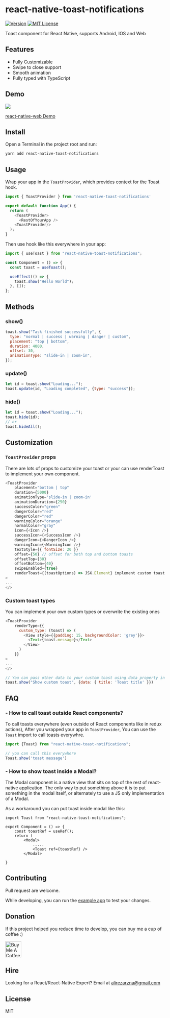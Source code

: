 # react-native-toast-notifications

[![Version][version-badge]][package]
[![MIT License][license-badge]][license]

Toast component for React Native, supports Android, IOS and Web

## Features

- Fully Customizable
- Swipe to close support
- Smooth animation
- Fully typed with TypeScript

## Demo

![](https://user-images.githubusercontent.com/61647712/124135853-72742d80-da99-11eb-95f8-893281862e96.gif)

[react-native-web Demo](https://arnnis.github.io/react-native-toast-notifications/)

## Install

Open a Terminal in the project root and run:

```sh
yarn add react-native-toast-notifications
```

## Usage

Wrap your app in the `ToastProvider`, which provides context for the Toast hook.

```js
import { ToastProvider } from 'react-native-toast-notifications'

export default function App() {
  return (
    <ToastProvider>
      <RestOfYourApp />
    <ToastProvider/>
  );
}
```

Then use hook like this everywhere in your app:

```js
import { useToast } from "react-native-toast-notifications";

const Component = () => {
  const toast = useToast();

  useEffect(() => {
    toast.show("Hello World");
  }, []);
};
```

## Methods

### show()

```js
toast.show("Task finished successfully", {
  type: "normal | success | warning | danger | custom",
  placement: "top | bottom",
  duration: 4000,
  offset: 30,
  animationType: "slide-in | zoom-in",
});
```

### update()

```js
let id = toast.show("Loading...");
toast.update(id, "Loading completed", {type: "success"});
```

### hide()

```js
let id = toast.show("Loading...");
toast.hide(id);
// or
toast.hideAll();
```

## Customization

### `ToastProvider` props

There are lots of props to customize your toast or your can use renderToast to implement your own component.

```js
<ToastProvider
    placement="bottom | top"
    duration={5000}
    animationType='slide-in | zoom-in'
    animationDuration={250}
    successColor="green"
    dangerColor="red"
    dangerColor="red"
    warningColor="orange"
    normalColor="gray"
    icon={<Icon />}
    successIcon={<SuccessIcon />}
    dangerIcon={<DangerIcon />}
    warningIcon={<WarningIcon />}
    textStyle={{ fontSize: 20 }}
    offset={50} // offset for both top and bottom toasts
    offsetTop={30}
    offsetBottom={40}
    swipeEnabled={true}
    renderToast={(toastOptions) => JSX.Element} implement custom toast component.
>
...
</>
```

### Custom toast types

You can implement your own custom types or overwrite the existing ones

```js
<ToastProvider
    renderType={{
      custom_type: (toast) => (
        <View style={{padding: 15, backgroundColor: 'grey'}}>
          <Text>{toast.message}</Text>
        </View>
      )
    }}
>
...
</>

// You can pass other data to your custom toast using data property in show method.
toast.show("Show custom toast", {data: { title: 'Toast title' }})
```

## FAQ

### - How to call toast outside React components?

To call toasts everywhere (even outside of React components like in redux actions), After you wrapped your app in `ToastProvider`, You can use the `Toast` import to call toasts everywhre.

```js
import {Toast} from "react-native-toast-notifications";

// you can call this everywhere
Toast.show('toast message')
```


### - How to show toast inside a Modal?

The Modal component is a native view that sits on top of the rest of react-native application. The only way to put something above it is to put something in the modal itself, or alternately to use a JS only implementation of a Modal.

As a workaround you can put toast inside modal like this:

```
import Toast from "react-native-toast-notifications";

export Component = () => {
    const toastRef = useRef();
    return (
        <Modal>
            .....
            <Toast ref={toastRef} />
        </Modal>

}
```

## Contributing

Pull request are welcome.

While developing, you can run the [example app](/example) to test your changes.

## Donation

If this project helped you reduce time to develop, you can buy me a cup of coffee :)

<a href="https://www.buymeacoffee.com/arnnis" target="_blank"><img src="https://cdn.buymeacoffee.com/buttons/default-red.png" alt="Buy Me A Coffee" height="50" ></a>

## Hire

Looking for a React/React-Native Expert? Email at alirezarzna@gmail.com

## License

MIT

[version-badge]: https://img.shields.io/npm/v/react-native-toast-notifications.svg?style=flat-square
[package]: https://www.npmjs.com/package/react-native-toast-notifications
[license-badge]: https://img.shields.io/static/v1?label=License&message=MIT&color=success&style=flat-square
[license]: https://github.com/arnnis/react-native-toast-notifications/blob/master/LICENSE
